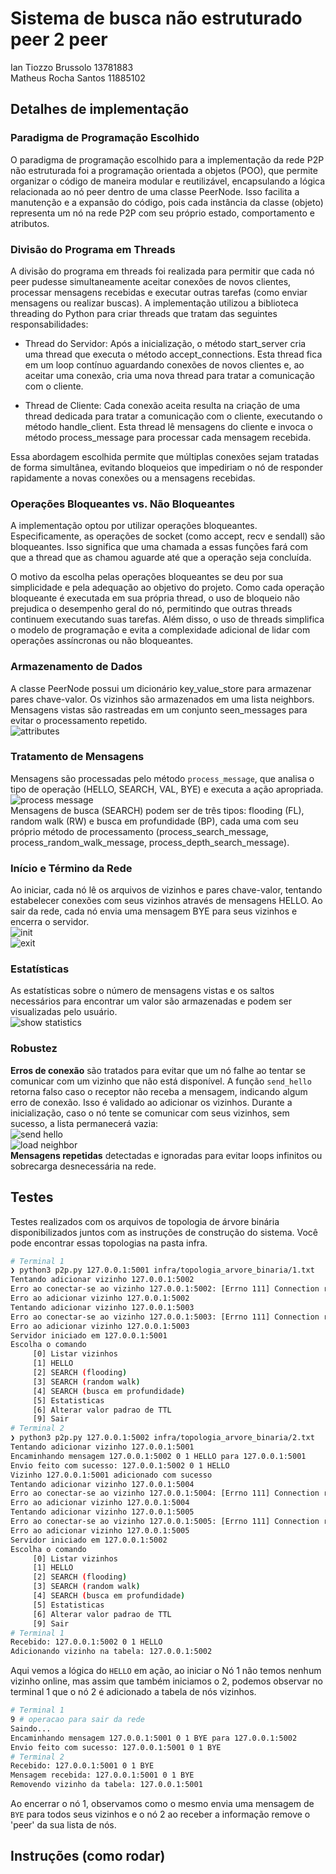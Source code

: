 # Sistema de busca não estruturado peer 2 peer

Ian Tiozzo Brussolo 13781883 <br>
Matheus Rocha Santos 11885102 <br>

## Detalhes de implementação

### Paradigma de Programação Escolhido
O paradigma de programação escolhido para a implementação da rede P2P não estruturada foi a programação orientada a objetos (POO), que permite organizar o código de maneira modular e reutilizável, encapsulando a lógica relacionada ao nó peer dentro de uma classe PeerNode. Isso facilita a manutenção e a expansão do código, pois cada instância da classe (objeto) representa um nó na rede P2P com seu próprio estado, comportamento e atributos.

### Divisão do Programa em Threads
A divisão do programa em threads foi realizada para permitir que cada nó peer pudesse simultaneamente aceitar conexões de novos clientes, processar mensagens recebidas e executar outras tarefas (como enviar mensagens ou realizar buscas). A implementação utilizou a biblioteca threading do Python para criar threads que tratam das seguintes responsabilidades:

- Thread do Servidor: Após a inicialização, o método start_server cria uma thread que executa o método accept_connections. Esta thread fica em um loop contínuo aguardando conexões de novos clientes e, ao aceitar uma conexão, cria uma nova thread para tratar a comunicação com o cliente.

- Thread de Cliente: Cada conexão aceita resulta na criação de uma thread dedicada para tratar a comunicação com o cliente, executando o método handle_client. Esta thread lê mensagens do cliente e invoca o método process_message para processar cada mensagem recebida.

Essa abordagem escolhida permite que múltiplas conexões sejam tratadas de forma simultânea, evitando bloqueios que impediriam o nó de responder rapidamente a novas conexões ou a mensagens recebidas.

### Operações Bloqueantes vs. Não Bloqueantes
A implementação optou por utilizar operações bloqueantes. Especificamente, as operações de socket (como accept, recv e sendall) são bloqueantes. Isso significa que uma chamada a essas funções fará com que a thread que as chamou aguarde até que a operação seja concluída.

O motivo da escolha pelas operações bloqueantes se deu por sua simplicidade e pela adequação ao objetivo do projeto. Como cada operação bloqueante é executada em sua própria thread, o uso de bloqueio não prejudica o desempenho geral do nó, permitindo que outras threads continuem executando suas tarefas. Além disso, o uso de threads simplifica o modelo de programação e evita a complexidade adicional de lidar com operações assíncronas ou não bloqueantes.

### Armazenamento de Dados
A classe PeerNode possui um dicionário key_value_store para armazenar pares chave-valor.
Os vizinhos são armazenados em uma lista neighbors.
Mensagens vistas são rastreadas em um conjunto seen_messages para evitar o processamento repetido.<br>
![attributes](images/attributes.png)

### Tratamento de Mensagens
Mensagens são processadas pelo método `process_message`, que analisa o tipo de operação (HELLO, SEARCH, VAL, BYE) e executa a ação apropriada. <br>
![process message](images/process_message.png)<br>
Mensagens de busca (SEARCH) podem ser de três tipos: flooding (FL), random walk (RW) e busca em profundidade (BP), cada uma com seu próprio método de processamento (process_search_message, process_random_walk_message, process_depth_search_message).

### Início e Término da Rede
Ao iniciar, cada nó lê os arquivos de vizinhos e pares chave-valor, tentando estabelecer conexões com seus vizinhos através de mensagens HELLO.
Ao sair da rede, cada nó envia uma mensagem BYE para seus vizinhos e encerra o servidor.<br>
![init](images/init.png)<br>
![exit](images/exit.png)

### Estatísticas
As estatísticas sobre o número de mensagens vistas e os saltos necessários para encontrar um valor são armazenadas e podem ser visualizadas pelo usuário.<br>
![show statistics](images/show_statistics.png)

### Robustez
<b>Erros de conexão</b> são tratados para evitar que um nó falhe ao tentar se comunicar com um vizinho que não está disponível. A função `send_hello` retorna falso caso o receptor não receba a mensagem, indicando algum erro de conexão. Isso é validado ao adicionar os vizinhos. Durante a inicialização, caso o nó tente se comunicar com seus vizinhos, sem sucesso, a lista permanecerá vazia:<br>
![send hello](images/send_hello.png) <br> ![load neighbor](images/load_neighbors.png) <br>
<b>Mensagens repetidas</b>  detectadas e ignoradas para evitar loops infinitos ou sobrecarga desnecessária na rede.<br>

## Testes
Testes realizados com os arquivos de topologia de árvore binária disponibilizados juntos com as instruções de construção do sistema.
Você pode encontrar essas topologias na pasta infra.

```bash
# Terminal 1
❯ python3 p2p.py 127.0.0.1:5001 infra/topologia_arvore_binaria/1.txt
Tentando adicionar vizinho 127.0.0.1:5002
Erro ao conectar-se ao vizinho 127.0.0.1:5002: [Errno 111] Connection refused
Erro ao adicionar vizinho 127.0.0.1:5002
Tentando adicionar vizinho 127.0.0.1:5003
Erro ao conectar-se ao vizinho 127.0.0.1:5003: [Errno 111] Connection refused
Erro ao adicionar vizinho 127.0.0.1:5003
Servidor iniciado em 127.0.0.1:5001
Escolha o comando
     [0] Listar vizinhos
     [1] HELLO
     [2] SEARCH (flooding)
     [3] SEARCH (random walk)
     [4] SEARCH (busca em profundidade)
     [5] Estatisticas
     [6] Alterar valor padrao de TTL
     [9] Sair
# Terminal 2
❯ python3 p2p.py 127.0.0.1:5002 infra/topologia_arvore_binaria/2.txt
Tentando adicionar vizinho 127.0.0.1:5001
Encaminhando mensagem 127.0.0.1:5002 0 1 HELLO para 127.0.0.1:5001
Envio feito com sucesso: 127.0.0.1:5002 0 1 HELLO
Vizinho 127.0.0.1:5001 adicionado com sucesso
Tentando adicionar vizinho 127.0.0.1:5004
Erro ao conectar-se ao vizinho 127.0.0.1:5004: [Errno 111] Connection refused
Erro ao adicionar vizinho 127.0.0.1:5004
Tentando adicionar vizinho 127.0.0.1:5005
Erro ao conectar-se ao vizinho 127.0.0.1:5005: [Errno 111] Connection refused
Erro ao adicionar vizinho 127.0.0.1:5005
Servidor iniciado em 127.0.0.1:5002
Escolha o comando
     [0] Listar vizinhos
     [1] HELLO
     [2] SEARCH (flooding)
     [3] SEARCH (random walk)
     [4] SEARCH (busca em profundidade)
     [5] Estatisticas
     [6] Alterar valor padrao de TTL
     [9] Sair
# Terminal 1
Recebido: 127.0.0.1:5002 0 1 HELLO
Adicionando vizinho na tabela: 127.0.0.1:5002
```

Aqui vemos a lógica do `HELLO` em ação, ao iniciar o Nó 1 não temos nenhum vizinho online, mas assim que também iniciamos o 2, podemos observar no terminal 1 que o nó 2 é adicionado a tabela de nós vizinhos.

```bash
# Terminal 1
9 # operacao para sair da rede
Saindo...
Encaminhando mensagem 127.0.0.1:5001 0 1 BYE para 127.0.0.1:5002
Envio feito com sucesso: 127.0.0.1:5001 0 1 BYE
# Terminal 2
Recebido: 127.0.0.1:5001 0 1 BYE
Mensagem recebida: 127.0.0.1:5001 0 1 BYE
Removendo vizinho da tabela: 127.0.0.1:5001
```

Ao encerrar o nó 1, observamos como o mesmo envia uma mensagem de `BYE` para todos seus vizinhos e o nó 2 ao receber a informação remove o 'peer' da sua lista de nós.

## Instruções (como rodar)

